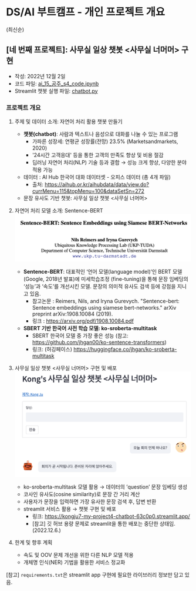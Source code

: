 
# DS/AI 부트캠프 - 개인 프로젝트 개요 
(최신순)


## [네 번째 프로젝트]: 사무실 일상 챗봇 <사무실 너머머> 구현  
- 작성: 2022년 12월 2일   
- 코드 파일: [ai_15_공주_s4_code.ipynb](https://github.com/kongju7/my_project4/blob/master/ai_15_%EA%B3%B5%EC%A3%BC_s4_code.ipynb)
- Streamlit 챗봇 실행 파일: [chatbot.py](https://github.com/kongju7/my_project4/blob/master/chatbot.py)


### 프로젝트 개요

1. 주제 및 데이터 소개: 자연어 처리 활용 챗봇 만들기 
    - **챗봇(chatbot)**: 사람과 텍스트나 음성으로 대화를 나눌 수 있는 프로그램 
       - 가파른 성장세: 연평균 성장률(전망) 23.5% (Marketsandmarkets, 2020)
       - '24시간 고객응대' 등을 통한 고객의 만족도 향상 및 비용 절감 
       - 딥러닝 자연어 처리(NLP) 기술 등과 결합 → 성능 크게 향상, 다양한 분야 적용 가능 
    - 데이터 : AI Hub 한국어 대화 데이터셋 - 오피스 데이터 (총 4개 파일)
       - 출처: https://aihub.or.kr/aihubdata/data/view.do?currMenu=115&topMenu=100&dataSetSn=272
    - 문장 유사도 기반 챗봇: 사무실 일상 챗봇 <사무실 너머머>

2. 자연어 처리 모델 소개: Sentence-BERT 
![SBERT 논문](./img/SBERT_paper.png "SBERT 논문")
    - **Sentence-BERT**: 대표적인 ‘언어 모델(language model)’인 BERT 모델(Google, 2018년 발표)에 미세학습조정 (fine-tuning)을 통해 문장 임베딩의 ‘성능’과 ‘속도’를 개선시킨 모델. 문장의 의미적 유사도 검색 등에 강점을 지니고 있음. 
      - 참고논문 : Reimers, Nils, and Iryna Gurevych. "Sentence-bert: Sentence embeddings using siamese bert-networks." arXiv preprint arXiv:1908.10084 (2019).
      - 링크 : https://arxiv.org/pdf/1908.10084.pdf 
    - **SBERT 기반 한국어 사전 학습 모델: ko-sroberta-multitask**
      - SBERT 한국어 모델 중 가장 좋은 성능 (참고: https://github.com/jhgan00/ko-sentence-transformers)
      - 링크: (허깅페이스) https://huggingface.co/jhgan/ko-sroberta-multitask

3. 사무실 일상 챗봇 <사무실 너머머> 구현 및 배포 
![챗봇](./img/chatbot.png "챗봇")  
    - ko-sroberta-multitask 모델 활용 → 데이터의 ’question’ 문장 임베딩 생성
    - 코사인 유사도(cosine similarity)로 문장 간 거리 계산 
    - 사용자가 문장을 입력하면 가장 유사한 문장 검색 후, 답변 반환
    - streamlit 서비스 활용 → 챗봇 구현 및 배포
      - 링크: https://kongju7-my-project4-chatbot-63c0p0.streamlit.app/ 
      - [참고] 깃 허브 용량 문제로 streamlit을 통한 배포는 중단한 상태임. (2022.12.6.)  

4. 한계 및 향후 계획 
    - 속도 및 OOV 문제 개선을 위한 다른 NLP 모델 적용
    - 개체명 인식(NER) 기법을 활용한 서비스 정교화 
  
   
[참고] `requirements.txt`은 streamlit app 구현에 필요한 라이브러리 정보만 담고 있음. 
